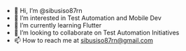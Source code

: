 - 👋 Hi, I’m @sibusiso87rn
- 👀 I’m interested in Test Automation and Mobile Dev
- 🌱 I’m currently learning Flutter
- 💞️ I’m looking to collaborate on Test Automation Initiatives
- 📫 How to reach me at sibusiso87rn@gmail.com

<!---
sibusiso87rn/sibusiso87rn is a ✨ special ✨ repository because its `README.md` (this file) appears on your GitHub profile.
You can click the Preview link to take a look at your changes.
--->
